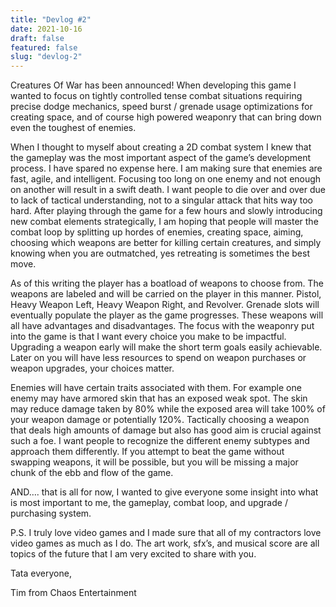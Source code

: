 ```yaml
---
title: "Devlog #2"
date: 2021-10-16
draft: false
featured: false
slug: "devlog-2"
---
```


Creatures Of War has been announced! When developing this game I wanted to focus on tightly controlled tense combat situations requiring precise dodge mechanics, speed burst / grenade usage optimizations for creating space, and of course high powered weaponry that can bring down even the toughest of enemies.

When I thought to myself about creating a 2D combat system I knew that the gameplay was the most important aspect of the game’s development process. I have spared no expense here. I am making sure that enemies are fast, agile, and intelligent. Focusing too long on one enemy and not enough on another will result in a swift death. I want people to die over and over due to lack of tactical understanding, not to a singular attack that hits way too hard. After playing through the game for a few hours and slowly introducing new combat elements strategically, I am hoping that people will master the combat loop by splitting up hordes of enemies, creating space, aiming, choosing which weapons are better for killing certain creatures, and simply knowing when you are outmatched, yes retreating is sometimes the best move.

As of this writing the player has a boatload of weapons to choose from. The weapons are labeled and will be carried on the player in this manner. Pistol, Heavy Weapon Left, Heavy Weapon Right, and Revolver. Grenade slots will eventually populate the player as the game progresses. These weapons will all have advantages and disadvantages. The focus with the weaponry put into the game is that I want every choice you make to be impactful. Upgrading a weapon early will make the short term goals easily achievable. Later on you will have less resources to spend on weapon purchases or weapon upgrades, your choices matter.

Enemies will have certain traits associated with them. For example one enemy may have armored skin that has an exposed weak spot. The skin may reduce damage taken by 80% while the exposed area will take 100% of your weapon damage or potentially 120%. Tactically choosing a weapon that deals high amounts of damage but also has good aim is crucial against such a foe. I want people to recognize the different enemy subtypes and approach them differently. If you attempt to beat the game without swapping weapons, it will be possible, but you will be missing a major chunk of the ebb and flow of the game.

AND…. that is all for now, I wanted to give everyone some insight into what is most important to me, the gameplay, combat loop, and upgrade / purchasing system.

P.S. I truly love video games and I made sure that all of my contractors love video games as much as I do. The art work, sfx’s, and musical score are all topics of the future that I am very excited to share with you.

Tata everyone,

Tim from Chaos Entertainment
